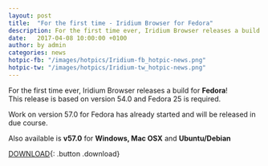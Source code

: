 ```yaml
---
layout: post
title:  "For the first time - Iridium Browser for Fedora"
description: For the first time ever, Iridium Browser releases a build for Fedora
date:   2017-04-08 10:00:00 +0100
author:	by admin
categories: news
hotpic-fb: "/images/hotpics/Iridium-fb_hotpic-news.png"
hotpic-tw: "/images/hotpics/Iridium-tw_hotpic-news.png"
---
```


For the first time ever, Iridium Browser releases a build for **Fedora**!     
This release is based on version 54.0 and Fedora 25 is required.     
<!--break-->
Work on version 57.0 for Fedora has already started and will be released in due course.      
    
Also available is **v57.0** for **Windows, Mac OSX** and **Ubuntu/Debian** 
 
[DOWNLOAD](/downloads/index.html "Download Iridium Browser"){: .button .download}     
